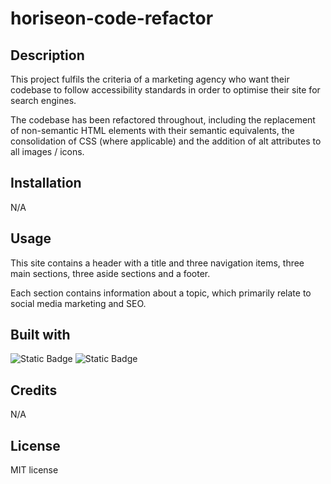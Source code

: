 # horiseon-code-refactor

## Description

This project fulfils the criteria of a marketing agency who want their codebase to follow accessibility standards in order to optimise their site for search engines.

The codebase has been refactored throughout, including the replacement of non-semantic HTML elements with their semantic equivalents, the consolidation of CSS (where applicable) and the addition of alt attributes to all images / icons.

## Installation

N/A

## Usage

This site contains a header with a title and three navigation items, three main sections, three aside sections and a footer.

Each section contains information about a topic, which primarily relate to social media marketing and SEO.

## Built with

![Static Badge](https://img.shields.io/badge/css-blue) ![Static Badge](https://img.shields.io/badge/html-blue)

## Credits

N/A

## License

MIT license